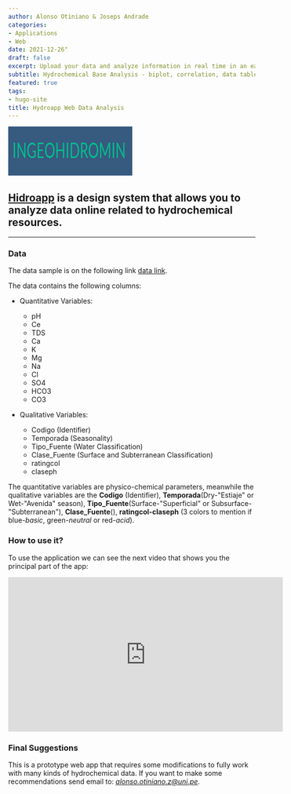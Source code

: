 ```yaml
---
author: Alonso Otiniano & Joseps Andrade
categories:
- Applications
- Web
date: 2021-12-26"
draft: false
excerpt: Upload your data and analyze information in real time in an easy way. This is a prototype. [download demo data](https://drive.google.com/drive/folders/1pEH-ygnWDGrvtQSUt2bKQN3ndG8A9cAt?usp=sharing)
subtitle: Hydrochemical Base Analysis - biplot, correlation, data table and piper interactive functions.
featured: true
tags:
- hugo-site
title: Hydroapp Web Data Analysis
---
```


![Tachyons Logo Script](tachyons-logo-script.png)

## [Hidroapp](https://alonso-otiniano.shinyapps.io/Hidrogeo_V1/) is a design system that allows you to analyze data online related to hydrochemical resources.

---

### Data

The data sample is on the following link [data link](https://drive.google.com/file/d/17mFf5HxtAXJFx2Z2OL8Th-2TIopvGq20/view?usp=sharing). 

The data contains the following columns:

 * Quantitative Variables:
    + pH 
    + Ce 
    + TDS
    + Ca
    + K 
    + Mg 
    + Na
    + Cl
    + SO4
    + HCO3
    + CO3

 * Qualitative Variables:
    + Codigo (Identifier)
    + Temporada (Seasonality)
    + Tipo_Fuente (Water Classification)
    + Clase_Fuente (Surface and Subterranean Classification)
    + ratingcol
    + claseph

The quantitative variables are physico-chemical parameters, meanwhile the qualitative variables are the **Codigo** (Identifier), **Temporada**(Dry-"Estiaje" or Wet-"Avenida" season), **Tipo_Fuente**(Surface-"Superficial" or Subsurface-"Subterranean"), **Clase_Fuente**(), **ratingcol-claseph** (3 colors to mention if blue-*basic*, green-*neutral* or red-*acid*).

### How to use it?

To use the application we can see the next video that shows you the principal part of the app:


<iframe style="display: block; margin: auto;" width="560" height="315" src="https://www.youtube.com/embed/582tMkPvloU" frameborder="0" allowfullscreen></iframe>

### Final Suggestions

This is a prototype web app that requires some modifications to fully work with many kinds of hydrochemical data. If you want to make some recommendations send email to: *alonso.otiniano.z@uni.pe*.



